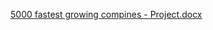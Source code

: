 [5000 fastest growing compines - Project.docx](https://github.com/GMV18/Power-BI-Projects/files/14740364/5000.fastest.growing.compines.-.Project.docx)
